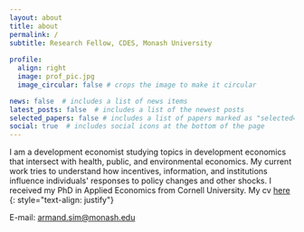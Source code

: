 ```yaml
---
layout: about
title: about
permalink: /
subtitle: Research Fellow, CDES, Monash University 
 
profile:
  align: right
  image: prof_pic.jpg
  image_circular: false # crops the image to make it circular

news: false  # includes a list of news items
latest_posts: false  # includes a list of the newest posts
selected_papers: false # includes a list of papers marked as "selected={true}"
social: true  # includes social icons at the bottom of the page
---
```

I am a development economist studying topics in development economics that intersect with health, public, and environmental economics. My current work tries to understand how incentives, information, and institutions influence individuals' responses to policy changes and other shocks. I received my PhD in Applied Economics from Cornell University.
My cv [here](/docs/CV.pdf?raw=1) 
 {: style="text-align: justify"}

E-mail: armand.sim@monash.edu
